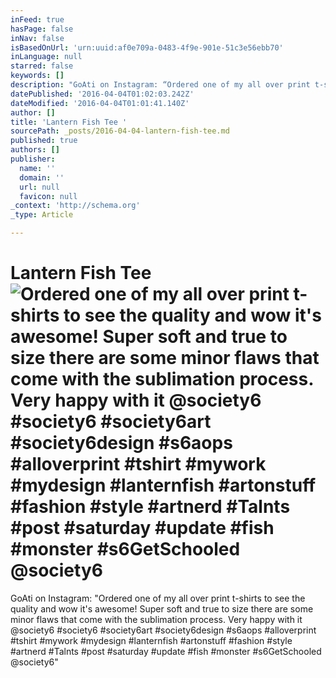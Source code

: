 ```yaml
---
inFeed: true
hasPage: false
inNav: false
isBasedOnUrl: 'urn:uuid:af0e709a-0483-4f9e-901e-51c3e56ebb70'
inLanguage: null
starred: false
keywords: []
description: "GoAti on Instagram: “Ordered one of my all over print t-shirts to see the quality and wow it's awesome! Super soft and true to size there are some minor flaws that come with the sublimation process. Very happy with it @society6 #society6 #society6art #society6design #s6aops #alloverprint #tshirt #mywork #mydesign #lanternfish #artonstuff #fashion #style #artnerd #Talnts #post #saturday #update #fish #monster #s6GetSchooled @society6”"
datePublished: '2016-04-04T01:02:03.242Z'
dateModified: '2016-04-04T01:01:41.140Z'
author: []
title: 'Lantern Fish Tee '
sourcePath: _posts/2016-04-04-lantern-fish-tee.md
published: true
authors: []
publisher:
  name: ''
  domain: ''
  url: null
  favicon: null
_context: 'http://schema.org'
_type: Article

---
```

# Lantern Fish Tee ![Ordered one of my all over print t-shirts to see the quality and wow it's awesome&excl; Super soft and true to size there are some minor flaws that come with the sublimation process&period; Very happy with it &commat;society6 &num;society6 &num;society6art &num;society6design &num;s6aops &num;alloverprint &num;tshirt &num;mywork &num;mydesign &num;lanternfish &num;artonstuff &num;fashion &num;style &num;artnerd &num;Talnts &num;post &num;saturday &num;update &num;fish &num;monster &num;s6GetSchooled &commat;society6](https://scontent.cdninstagram.com/t51.2885-15/s640x640/sh0.08/e35/11423985_507437582752918_925911766_n.jpg?ig_cache_key=MTAzMTkwNzU4ODgyODY2NTI2NQ%3D%3D.2)

GoAti on Instagram: "Ordered one of my all over print t-shirts to see the quality and wow it's awesome! Super soft and true to size there are some minor flaws that come with the sublimation process. Very happy with it @society6 \#society6 \#society6art \#society6design \#s6aops \#alloverprint \#tshirt \#mywork \#mydesign \#lanternfish \#artonstuff \#fashion \#style \#artnerd \#Talnts \#post \#saturday \#update \#fish \#monster \#s6GetSchooled @society6"